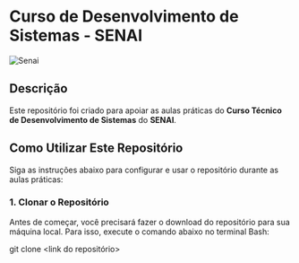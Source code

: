 # Curso de Desenvolvimento de Sistemas - SENAI

![Senai](https://www.senai.br/logo.png)

## Descrição

Este repositório foi criado para apoiar as aulas práticas do **Curso Técnico de Desenvolvimento de Sistemas** do **SENAI**.

## Como Utilizar Este Repositório

Siga as instruções abaixo para configurar e usar o repositório durante as aulas práticas:

### 1. Clonar o Repositório

Antes de começar, você precisará fazer o download do repositório para sua máquina local. Para isso, execute o comando abaixo no terminal Bash:

git clone <link do repositório>


